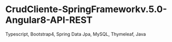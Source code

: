 # CrudCliente-SpringFrameworkv.5.0-Angular8-API-REST
Typescript, Bootstrap4, Spring Data Jpa, MySQL, Thymeleaf, Java
